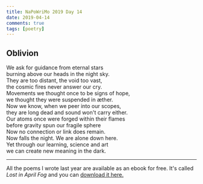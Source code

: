 ```yaml
---  
title: NaPoWriMo 2019 Day 14  
date: 2019-04-14
comments: true  
tags: [poetry] 
---  
```

  
<h2>Oblivion</h2>  
<!-- /wp:heading -->  

  
<p>We ask for guidance from eternal stars<br />burning above our heads in the night sky.<br />They are too distant, the void too vast,<br />the cosmic fires never answer our cry.<br />Movements we thought once to be signs of hope,<br />we thought they were suspended in æther.<br />Now we know, when we peer into our scopes,<br />they are long dead and sound won't carry either.<br />Our atoms once were forged within their flames<br />before gravity spun our fragile sphere<br />Now no connection or link does remain.<br />Now falls the night. We are alone down here. <br /> Yet through our learning, science and art<br /> we can create new meaning in the dark. </p>  


 
<hr class="wp-block-separator"/>  
 
   
<p>All the poems I wrote last year are available as an ebook for free. It's called <em>Lost in April Fog </em>and you can <a href="/aprilfog/">download it here. </a></p>  

